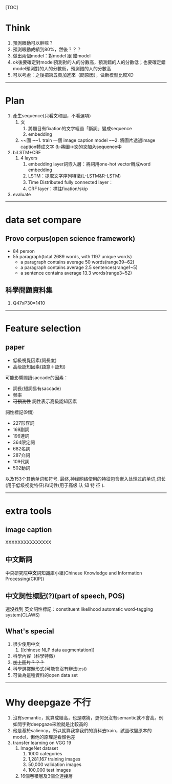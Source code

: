 [TOC]



# Think
1. 預測眼動可以幹嘛？
2. 預測眼動成績到80%，然後？？？
3. 做出兩個model：對model 跟 錯model
4. ok後要確定對model預測對的人的分數高，預測錯的人的分數低；也要確定錯model預測對的人的分數低，預測錯的人的分數高
5. 可以考慮：之後把第五頁加進來（問原因），做新模型比較XD

---

# Plan
1. 產生sequence(只看文和圖，不看選項)
	1. 文
		1. 將題目有fixation的文字經過「斷詞」變成sequence
		2. embedding
	2. ~~圖
		~~1. train 一個 image caption model
		~~2. 將圖片透過image caption轉成文字
		~~3. 將圖->文的文加入sequence中~~
2. biLSTM+CRF
	1. 4 layers
		1. embedding layer詞嵌入層：將詞用one-hot vector轉成word embedding 
		2. LSTM：提取文字序列特徵(L-LSTM&R-LSTM)
		3. Time Distributed fully connected layer：
		4. CRF layer：標註fixation/skip
3. evaluate

---

# data set compare
## Provo corpus(open science framework)
- 84 person
- 55 paragraph(total 2689 words, with 1197 unique words)
	- a paragraph contains average 50 words(range39~62)
	- a paragraph contains average 2.5 sentences(range1~5)
	- a sentence contains average 13.3 words(range3~52)

## 科學問題資料集
1. Q47xP30=1410

---

# Feature selection
## paper
 - 低級視覺因素(詞長度)
 - 高级認知因素(語意＋認知)

可能影響閱讀saccade的因素：
- 詞長(短詞易有saccade)
- 频率
- ~~可預測性~~ 詞性表示高級認知因素

詞性標記(9類)
- 227形容詞
- 169副詞
- 196連詞
- 364限定詞
- 682名詞
- 287介詞
- 109代詞
- 502動詞

以及153个其他单词和符号. 最终,神经网络使用的特征包含嵌入处理过的单词,词长(用于低级视觉特征)和词性(用于高级 认 知 特 征 ).

---

# extra tools
## image caption 
XXXXXXXXXXXXXXX

## 中文斷詞
中央研究院**中文**詞知識庫小組(Chinese Knowledge and Information Processing(CKIP))

## 中文詞性標記(?)(part of speech, POS)

還沒找到
英文詞性標記：constituent likelihood automatic word-tagging system(CLAWS)

## What's special
1. 很少使用中文
	1. [[chinese NLP data augmentation]]
2. 科學內容（科學特徵）
3. ~~加上圖片？？？~~
4. 科學選擇題形式(可能會沒有辦法test)
5. 可做為這種資料的open data set



---

# Why deepgaze 不行
1. 沒有semantic，就算成績高，也是瞎猜，更何況沒有semantic就不會高。例如問字對deepgaze來說就是比較高的
2. 他是基於saliency，所以就算我拿我們的資料去train，試圖改變原本的model，但他的原理是看顏色差
3. transfer learning on VGG 19
	1. ImageNet dataset
		1. 1000 categories
		2. 1,281,167 training images 
		3. 50,000 validation images
		4. 100,000 test images
	2. 16個卷積層及3個全連接層


